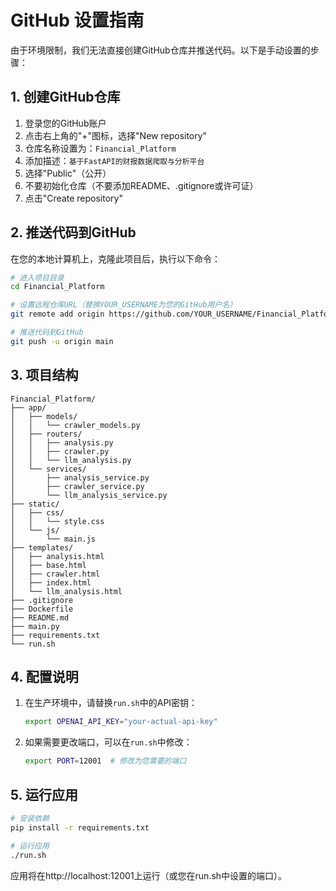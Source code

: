 # GitHub 设置指南

由于环境限制，我们无法直接创建GitHub仓库并推送代码。以下是手动设置的步骤：

## 1. 创建GitHub仓库

1. 登录您的GitHub账户
2. 点击右上角的"+"图标，选择"New repository"
3. 仓库名称设置为：`Financial_Platform`
4. 添加描述：`基于FastAPI的财报数据爬取与分析平台`
5. 选择"Public"（公开）
6. 不要初始化仓库（不要添加README、.gitignore或许可证）
7. 点击"Create repository"

## 2. 推送代码到GitHub

在您的本地计算机上，克隆此项目后，执行以下命令：

```bash
# 进入项目目录
cd Financial_Platform

# 设置远程仓库URL（替换YOUR_USERNAME为您的GitHub用户名）
git remote add origin https://github.com/YOUR_USERNAME/Financial_Platform.git

# 推送代码到GitHub
git push -u origin main
```

## 3. 项目结构

```
Financial_Platform/
├── app/
│   ├── models/
│   │   └── crawler_models.py
│   ├── routers/
│   │   ├── analysis.py
│   │   ├── crawler.py
│   │   └── llm_analysis.py
│   └── services/
│       ├── analysis_service.py
│       ├── crawler_service.py
│       └── llm_analysis_service.py
├── static/
│   ├── css/
│   │   └── style.css
│   └── js/
│       └── main.js
├── templates/
│   ├── analysis.html
│   ├── base.html
│   ├── crawler.html
│   ├── index.html
│   └── llm_analysis.html
├── .gitignore
├── Dockerfile
├── README.md
├── main.py
├── requirements.txt
└── run.sh
```

## 4. 配置说明

1. 在生产环境中，请替换`run.sh`中的API密钥：
   ```bash
   export OPENAI_API_KEY="your-actual-api-key"
   ```

2. 如果需要更改端口，可以在`run.sh`中修改：
   ```bash
   export PORT=12001  # 修改为您需要的端口
   ```

## 5. 运行应用

```bash
# 安装依赖
pip install -r requirements.txt

# 运行应用
./run.sh
```

应用将在http://localhost:12001上运行（或您在run.sh中设置的端口）。